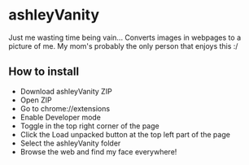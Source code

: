 # ashleyVanity
Just me wasting time being vain... 
Converts images in webpages to a picture of me. 
My mom's probably the only person that enjoys this :/

## How to install
- Download ashleyVanity ZIP
- Open ZIP
- Go to chrome://extensions
- Enable Developer mode
- Toggle in the top right corner of the page
- Click the Load unpacked button at the top left part of the page
- Select the ashleyVanity folder
- Browse the web and find my face everywhere!
